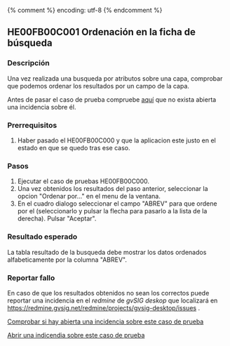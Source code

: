 {% comment %} encoding: utf-8 {% endcomment %}

## HE00FB00C001 Ordenación en la ficha de búsqueda

### Descripción

Una vez realizada una busqueda por atributos sobre una capa, 
comprobar que podemos ordenar los resultados por un campo de la capa.


Antes de pasar el caso de prueba compruebe [aquí](https://redmine.gvsig.net/redmine/projects/gvsig-desktop/issues?utf8=%E2%9C%93&set_filter=1&f%5B%5D=status_id&op%5Bstatus_id%5D=o&f%5B%5D=subject&op%5Bsubject%5D=%7E&v%5Bsubject%5D%5B%5D=HE00FB00C001&f%5B%5D=&c%5B%5D=tracker&c%5B%5D=status&c%5B%5D=priority&c%5B%5D=subject&c%5B%5D=assigned_to&c%5B%5D=updated_on&group_by=)
 que no exista abierta una incidencia sobre él.


### Prerrequisitos

1. Haber pasado el HE00FB00C000 y que la aplicacion este justo en el 
   estado en que se quedo tras ese caso.

### Pasos

1. Ejecutar el caso de pruebas HE00FB00C000.
2. Una vez obtenidos los resultados del paso anterior, seleccionar
   la opcion "Ordenar por..." en el menu de la ventana.
3. En el cuadro dialogo seleccionar el campo "ABREV" para que ordene 
   por el (seleccionarlo y pulsar la flecha para pasarlo a la lista de
   la derecha). Pulsar "Aceptar".

### Resultado esperado

La tabla resultado de la busqueda debe mostrar los datos ordenados
alfabeticamente por la columna "ABREV".

### Reportar fallo

En caso de que los resultados obtenidos no sean los correctos puede reportar
una incidencia en el *redmine* de *gvSIG deskop* que localizará en 
https://redmine.gvsig.net/redmine/projects/gvsig-desktop/issues .

[Comprobar si hay abierta una incidencia sobre este caso de prueba](https://redmine.gvsig.net/redmine/projects/gvsig-desktop/issues?utf8=%E2%9C%93&set_filter=1&f%5B%5D=status_id&op%5Bstatus_id%5D=o&f%5B%5D=subject&op%5Bsubject%5D=%7E&v%5Bsubject%5D%5B%5D=HE00FB00C001&f%5B%5D=&c%5B%5D=tracker&c%5B%5D=status&c%5B%5D=priority&c%5B%5D=subject&c%5B%5D=assigned_to&c%5B%5D=updated_on&group_by=)

[Abrir una indicendia sobre este caso de prueba](https://redmine.gvsig.net/redmine/projects/gvsig-desktop/issues/new?issue[subject]=HE00FB00C001+Ordenación+en+la+ficha+de+búsqueda)


